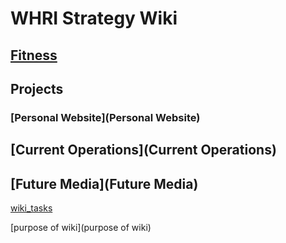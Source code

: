 # WHRI Strategy Wiki

## [Fitness](Fitness)

## Projects
### [Personal Website](Personal Website)

## [Current Operations](Current Operations)

## [Future Media](Future Media)

[wiki_tasks](wiki_tasks)

[purpose of wiki](purpose of wiki)
